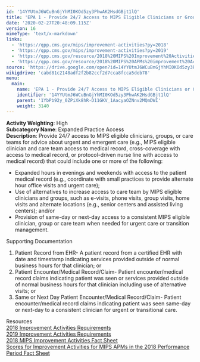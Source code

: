 ```yaml
---
id: '14YYUtmJ6WCuBnGjYhMI0KOd5zy3PhwAK2HsdGBjt1lQ'
title: 'EPA 1 - Provide 24/7 Access to MIPS Eligible Clinicians or Groups Who Have Real-Time Access to Patient''s Medical Record'
date: '2020-02-27T20:48:09.115Z'
version: 16
mimeType: 'text/x-markdown'
links:
  - 'https://qpp.cms.gov/mips/improvement-activities?py=2018'
  - 'https://qpp.cms.gov/mips/improvement-activities?py=2019'
  - 'https://qpp.cms.gov/resource/2018%20MIPS%20Improvement%20Activities%20Fact%20Sheet'
  - 'https://qpp.cms.gov/resource/2018%20MIPS%20APMs%20improvement%20Activities%20scores%20fact%20sheet'
source: 'https://drive.google.com/open?id=14YYUtmJ6WCuBnGjYhMI0KOd5zy3PhwAK2HsdGBjt1lQ'
wikigdrive: 'cabd81c2148adf2f2b82ccf2d7cca8fcca5deb78'
menu:
  main:
    name: 'EPA 1 - Provide 24/7 Access to MIPS Eligible Clinicians or Groups Who Have Real-Time Access to Patient''s Medical Record'
    identifier: '14YYUtmJ6WCuBnGjYhMI0KOd5zy3PhwAK2HsdGBjt1lQ'
    parent: '1YbPb92y_0ZPiXk8hR-D11GKV_1AacyaOZNnv2MQmDWI'
    weight: 3140
---
```





**Activity Weighting**: High  
**Subcategory Name**: Expanded Practice Access  
**Description**: Provide 24/7 access to MIPS eligible clinicians, groups, or care teams for advice about urgent and emergent care (e.g., MIPS eligible clinician and care team access to medical record, cross-coverage with access to medical record, or protocol-driven nurse line with access to medical record) that could include one or more of the following:
* Expanded hours in evenings and weekends with access to the patient medical record (e.g., coordinate with small practices to provide alternate hour office visits and urgent care);
* Use of alternatives to increase access to care team by MIPS eligible clinicians and groups, such as e-visits, phone visits, group visits, home visits and alternate locations (e.g., senior centers and assisted living centers); and/or
* Provision of same-day or next-day access to a consistent MIPS eligible clinician, group or care team when needed for urgent care or transition management.




Supporting Documentation
1. Patient Record from EHR- A patient record from a certified EHR with date and timestamp indicating services provided outside of normal business hours for that clinician; or
2. Patient Encounter/Medical Record/Claim- Patient encounter/medical record claims indicating patient was seen or services provided outside of normal business hours for that clinician including use of alternative visits; or
3. Same or Next Day Patient Encounter/Medical Record/Claim- Patient encounter/medical record claims indicating patient was seen same-day or next-day to a consistent clinician for urgent or transitional care.




Resources  
[2018 Improvement Activities Requirements](https://qpp.cms.gov/mips/improvement-activities?py=2018)  
[2019 Improvement Activities Requirements](https://qpp.cms.gov/mips/improvement-activities?py=2019)  
[2018 MIPS Improvement Activities Fact Sheet](https://qpp.cms.gov/resource/2018%20MIPS%20Improvement%20Activities%20Fact%20Sheet)  
[Scores for Improvement Activities for MIPS APMs in the 2018 Performance Period Fact Sheet](https://qpp.cms.gov/resource/2018%20MIPS%20APMs%20improvement%20Activities%20scores%20fact%20sheet)
